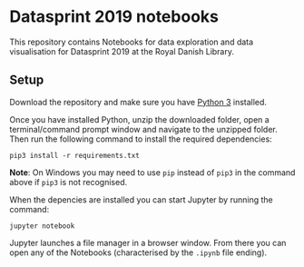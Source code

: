 # Datasprint 2019 notebooks
This repository contains Notebooks for data exploration and data visualisation for Datasprint 2019 at the Royal Danish Library.

## Setup
Download the repository and make sure you have [Python 3](https://www.python.org/about/gettingstarted/) installed.

Once you have installed Python, unzip the downloaded folder, open a terminal/command prompt window and navigate to the unzipped folder. Then run the following command to install the required dependencies:

`pip3 install -r requirements.txt`

**Note**: On Windows you may need to use `pip` instead of `pip3` in the command above if `pip3` is not recognised.

When the depencies are installed you can start Jupyter by running the command:

`jupyter notebook`

Jupyter launches a file manager in a browser window. From there you can open any of the Notebooks (characterised by the `.ipynb` file ending).
